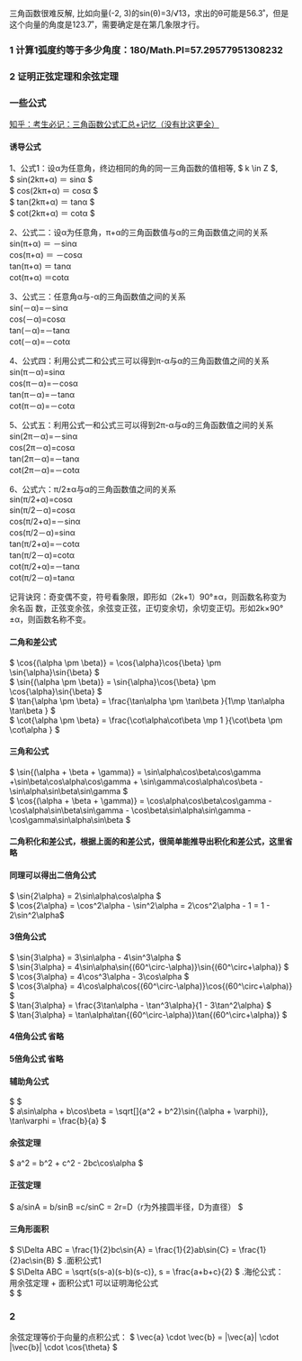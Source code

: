 三角函数很难反解, 比如向量(-2, 3)的sin(θ)=3/√13，求出的θ可能是56.3˚，但是这个向量的角度是123.7˚，需要确定是在第几象限才行。


### 1 计算1弧度约等于多少角度：180/Math.PI=57.29577951308232

### 2 证明正弦定理和余弦定理




### 一些公式
[知乎：考生必记：三角函数公式汇总+记忆（没有比这更全）](https://zhuanlan.zhihu.com/p/390928056)
#### 诱导公式
1、公式1：设α为任意角，终边相同的角的同一三角函数的值相等, $ k \in Z $,  </br>
$ sin(2kπ+α) ＝ sinα $ </br>
$ cos(2kπ+α) ＝ cosα $ </br>
$ tan(2kπ+α) ＝ tanα $ </br>
$ cot(2kπ+α) ＝ cotα $ </br>


2、公式二：设α为任意角，π+α的三角函数值与α的三角函数值之间的关系  </br>
sin(π+α) ＝ －sinα  </br>
cos(π+α) ＝ －cosα </br>
tan(π+α) ＝ tanα </br>
cot(π+α) ＝cotα </br>

3、公式三：任意角α与-α的三角函数值之间的关系  </br>
sin(－α)=－sinα </br>
cos(－α)=cosα </br>
tan(－α)=－tanα </br>
cot(－α)=－cotα </br>


4、公式四：利用公式二和公式三可以得到π-α与α的三角函数值之间的关系  </br>
sin(π－α)=sinα </br>
cos(π－α)=－cosα </br>
tan(π－α)=－tanα </br>
cot(π－α)=－cotα </br>

5、公式五：利用公式一和公式三可以得到2π-α与α的三角函数值之间的关系  </br>
sin(2π－α)=－sinα </br>
cos(2π－α)=cosα </br>
tan(2π－α)=－tanα </br>
cot(2π－α)=－cotα </br>

6、公式六：π/2±α与α的三角函数值之间的关系  </br>
sin(π/2+α)=cosα </br>
sin(π/2－α)=cosα </br>
cos(π/2+α)=－sinα </br>
cos(π/2－α)=sinα </br>
tan(π/2+α)=－cotα </br>
tan(π/2－α)=cotα </br>
cot(π/2+α)=－tanα </br>
cot(π/2－α)=tanα </br>

记背诀窍：奇变偶不变，符号看象限，即形如（2k+1）90°±α，则函数名称变为余名函 数，正弦变余弦，余弦变正弦，正切变余切，余切变正切。形如2k×90°±α，则函数名称不变。

#### 二角和差公式
$  \cos{(\alpha \pm \beta)} = \cos{\alpha}\cos{\beta} \pm \sin{\alpha}\sin{\beta} $ </br>
$  \sin{(\alpha \pm \beta)} = \sin{\alpha}\cos{\beta} \pm \cos{\alpha}\sin{\beta} $ </br>
$   \tan{\alpha \pm \beta}  = \frac{\tan\alpha \pm \tan\beta }{1\mp \tan\alpha \tan\beta }  $ </br>
$   \cot{\alpha \pm \beta}  = \frac{\cot\alpha\cot\beta \mp 1 }{\cot\beta \pm \cot\alpha }  $ </br>

#### 三角和公式
$   \sin{(\alpha + \beta + \gamma)} = \sin\alpha\cos\beta\cos\gamma +\sin\beta\cos\alpha\cos\gamma + \sin\gamma\cos\alpha\cos\beta - \sin\alpha\sin\beta\sin\gamma $ </br>
$   \cos{(\alpha + \beta + \gamma)} = \cos\alpha\cos\beta\cos\gamma - \cos\alpha\sin\beta\sin\gamma - \cos\beta\sin\alpha\sin\gamma - \cos\gamma\sin\alpha\sin\beta  $ </br>


#### 二角积化和差公式，根据上面的和差公式，很简单能推导出积化和差公式，这里省略

#### 同理可以得出二倍角公式
$ \sin{2\alpha} = 2\sin\alpha\cos\alpha $ </br>
$ \cos{2\alpha} = \cos^2\alpha - \sin^2\alpha = 2\cos^2\alpha - 1 = 1 - 2\sin^2\alpha$

#### 3倍角公式
$ \sin{3\alpha} = 3\sin\alpha - 4\sin^3\alpha $ </br>
$ \sin{3\alpha} = 4\sin\alpha\sin{(60^\circ-\alpha)}\sin{(60^\circ+\alpha)} $ </br>
$ \cos{3\alpha} = 4\cos^3\alpha - 3\cos\alpha $ </br>
$ \cos{3\alpha} = 4\cos\alpha\cos{(60^\circ-\alpha)}\cos{(60^\circ+\alpha)}  $ </br>
$ \tan{3\alpha} = \frac{3\tan\alpha - \tan^3\alpha}{1 - 3\tan^2\alpha} $ </br>
$ \tan{3\alpha} = \tan\alpha\tan{(60^\circ-\alpha)}\tan{(60^\circ+\alpha)}  $ </br>

#### 4倍角公式 省略

#### 5倍角公式 省略

#### 辅助角公式 
$    $ </br>
$  a\sin\alpha + b\cos\beta = \sqrt[]{a^2 + b^2}\sin{(\alpha + \varphi)}, \tan\varphi = \frac{b}{a}  $ </br>

#### 余弦定理 
$  a^2 = b^2 + c^2 - 2bc\cos\alpha  $ </br>
#### 正弦定理 
$  a/sinA = b/sinB =c/sinC = 2r=D（r为外接圆半径，D为直径）  $ </br>

#### 三角形面积
$  S\Delta ABC = \frac{1}{2}bc\sin{A} = \frac{1}{2}ab\sin{C} = \frac{1}{2}ac\sin{B}  $ .面积公式1 </br>
$  S\Delta ABC = \sqrt{s(s-a)(s-b)(s-c)}, s = \frac{a+b+c}{2}  $  .海伦公式： 用余弦定理 + 面积公式1 可以证明海伦公式  </br> 
$    $ </br>

### 2
余弦定理等价于向量的点积公式：
$ \vec{a} \cdot \vec{b} = |\vec{a}| \cdot |\vec{b}| \cdot \cos{\theta} $
